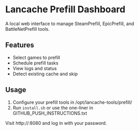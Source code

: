# Lancache Prefill Dashboard

A local web interface to manage SteamPrefill, EpicPrefill, and BattleNetPrefill tools.

## Features
- Select games to prefill
- Schedule prefill tasks
- View logs and status
- Detect existing cache and skip

## Usage
1. Configure your prefill tools in /opt/lancache-tools/prefill/
2. Run `install.sh` or use the one-liner in GITHUB_PUSH_INSTRUCTIONS.txt

Visit http://<server-ip>:8080 and log in with your password.
